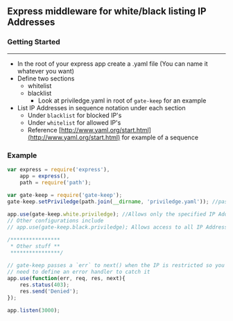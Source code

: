 ## Express middleware for white/black listing IP Addresses

### Getting Started
---
- In the root of your express app create a .yaml file (You can name it whatever you want)
- Define two sections
    - whitelist
    - blacklist
        - Look at priviledge.yaml in root of `gate-keep` for an example
- List IP Addresses in sequence notation under each section
    - Under `blacklist` for blocked IP's 
    - Under `whitelist` for allowed IP's
    - Reference [http://www.yaml.org/start.html](http://www.yaml.org/start.html) for example of a sequence
        
### Example
```javascript
var express = require('express'),
    app = express(),
    path = require('path');
    
var gate-keep = require('gate-keep');
gate-keep.setPriviledge(path.join(__dirname, 'priviledge.yaml')); //pass absolute path to .yaml allowed/blocked file

app.use(gate-keep.white.priviledge); //Allows only the specified IP Address in priviledge.yaml `whitelist` section
// Other configurations include
// app.use(gate-keep.black.priviledge); Allows access to all IP Addresses except those listed in priviledge.yaml `blacklist` section

/****************
 * Other stuff **
 ****************/
 
// gate-keep passes a `err` to next() when the IP is restricted so you 
// need to define an error handler to catch it
app.use(function(err, req, res, next){
    res.status(403);
    res.send('Denied');
});

app.listen(3000);
```